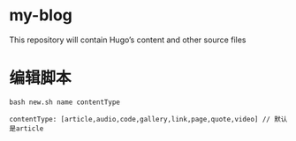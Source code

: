 # my-blog
This repository will contain Hugo’s content and other source files

# 编辑脚本

```
bash new.sh name contentType

contentType: [article,audio,code,gallery,link,page,quote,video] // 默认是article
```